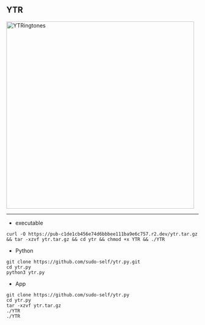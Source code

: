 ## YTR
<img width="492" alt="YTRingtones" src="https://github.com/user-attachments/assets/dd79c7df-c64e-4bbd-829e-2aa787ef9fec"><hr>


- executable

```
curl -O https://pub-c1de1cb456e74d6bbbee111ba9e6c757.r2.dev/ytr.tar.gz && tar -xzvf ytr.tar.gz && cd ytr && chmod +x YTR && ./YTR
```

- Python

```
git clone https://github.com/sudo-self/ytr.py.git
cd ytr.py
python3 ytr.py
```

- App

```
git clone https://github.com/sudo-self/ytr.py
cd ytr.py
tar -xzvf ytr.tar.gz
./YTR
./YTR
```


